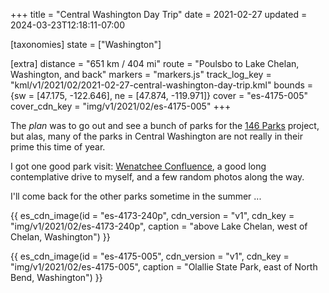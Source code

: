 +++
title = "Central Washington Day Trip"
date = 2021-02-27
updated = 2024-03-23T12:18:11-07:00

[taxonomies]
state = ["Washington"]

[extra]
distance = "651 km / 404 mi"
route = "Poulsbo to Lake Chelan, Washington, and back"
markers = "markers.js"
track_log_key = "kml/v1/2021/02/2021-02-27-central-washington-day-trip.kml"
bounds = {sw = [47.175, -122.646], ne = [47.874, -119.971]}
cover = "es-4175-005"
cover_cdn_key = "img/v1/2021/02/es-4175-005"
+++

The _plan_ was to go out and see a bunch of parks for the [146 Parks](https://146parks.blog) project, but alas, many of the parks in Central Washington are not really in their prime this time of year.

<!-- more -->

I got one good park visit: [Wenatchee Confluence](https://146parks.blog/wenatchee-confluence/), a good long contemplative drive to myself, and a few random photos along the way.

I'll come back for the other parks sometime in the summer ...

{{ es_cdn_image(id = "es-4173-240p", cdn_version = "v1", cdn_key = "img/v1/2021/02/es-4173-240p", caption = "above Lake Chelan, west of Chelan, Washington") }}

{{ es_cdn_image(id = "es-4175-005", cdn_version = "v1", cdn_key = "img/v1/2021/02/es-4175-005", caption = "Olallie State Park, east of North Bend, Washington") }}
